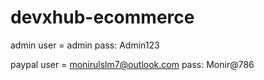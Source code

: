 # devxhub-ecommerce
admin user = admin
pass: Admin123

paypal user = monirulslm7@outlook.com
pass: Monir@786